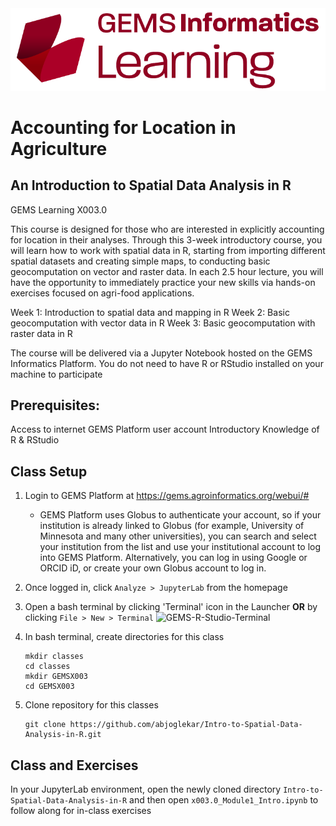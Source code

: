 <img src="images/GEMS Informatics Learning.png" width=600 alt="GEMS Learning Logo" title="GEMS Learning" />

# Accounting for Location in Agriculture
## An Introduction to Spatial Data Analysis in R
GEMS Learning X003.0

This course is designed for those who are interested in explicitly accounting for location in their analyses. Through this 3-week introductory course, you will learn how to work with spatial data in R, starting from importing different spatial datasets and creating simple maps, to conducting basic geocomputation on vector and raster data. In each 2.5 hour lecture, you will have the opportunity to immediately practice your new skills via hands-on exercises focused on agri-food applications. 

  Week 1: Introduction to spatial data and mapping in R
  Week 2: Basic geocomputation with vector data in R
  Week 3: Basic geocomputation with raster data in R 

The course will be delivered via a Jupyter Notebook hosted on the GEMS Informatics Platform. You do not need to have R or RStudio installed on your machine to participate


## Prerequisites: 
Access to internet
GEMS Platform user account
Introductory Knowledge of R & RStudio  


## Class Setup
1. Login to GEMS Platform at https://gems.agroinformatics.org/webui/#
    - GEMS Platform uses Globus to authenticate your account, so if your institution is already linked to Globus (for example, University of Minnesota and many other universities), you can search and select your institution from the list and use your institutional account to log into GEMS Platform. Alternatively, you can log in using Google or ORCID iD, or create  your own Globus account to log in.   

2. Once logged in, click `Analyze > JupyterLab` from the homepage

3. Open a bash terminal by clicking 'Terminal' icon in the Launcher **OR** by clicking `File > New > Terminal`
![GEMS-R-Studio-Terminal](https://user-images.githubusercontent.com/104034405/194589310-cbf304e6-93cf-46e9-a058-b8eb04439665.png)


4. In bash terminal, create directories for this class  
    ```shell
    mkdir classes  
    cd classes  
    mkdir GEMSX003  
    cd GEMSX003
    ```  
5. Clone repository for this classes  
    ```shell
    git clone https://github.com/abjoglekar/Intro-to-Spatial-Data-Analysis-in-R.git
    ```

## Class and Exercises
In your JupyterLab environment, open the newly cloned directory `Intro-to-Spatial-Data-Analysis-in-R` and then open `x003.0_Module1_Intro.ipynb` to follow along for in-class exercises 

